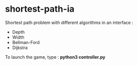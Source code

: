 # shortest-path-ia

Shortest path problem with different algorithms in an interface :
- Depth
- Width
- Bellman-Ford
- Dijkstra

To launch the game, type : <b>python3 controller.py</b>
